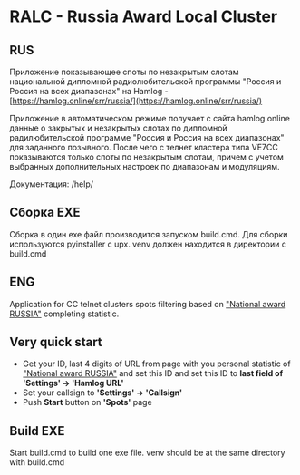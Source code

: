 # RALC - Russia Award Local Cluster
## RUS
Приложение показывающее споты по незакрытым слотам национальной дипломной радиолюбительской программы 
"Россия и Россия на всех диапазонах" на Hamlog - [https://hamlog.online/srr/russia/](https://hamlog.online/srr/russia/)

Приложение в автоматическом режиме получает с сайта hamlog.online данные о закрытых и незакрытых слотах по дипломной 
радилюбительской программе "Россия и Россия на всех диапазонах" для заданного позывного. После чего с телнет кластера 
типа VE7CC показываются только споты по незакрытым слотам, причем с учетом выбранных дополнительных настроек по 
диапазонам и модуляциям.

Документация: /help/

## Сборка EXE
Сборка в один exe файл производится запуском build.cmd. Для сборки используются pyinstaller с upx.
venv должен находится в директории с build.cmd

## ENG
Application for CC telnet clusters spots filtering based on ["National award RUSSIA"](https://hamlog.online/srr/russia/) 
completing statistic.

## Very quick start
* Get your ID, last 4 digits of URL from page with you personal statistic of ["National award RUSSIA"](https://hamlog.online/srr/russia/)
and set this ID and set this ID to **last field of 'Settings' -> 'Hamlog URL'**
* Set your callsign to **'Settings' -> 'Callsign'** 
* Push **Start** button on **'Spots'** page

## Build EXE
Start build.cmd to build one exe file.
venv should be at the same directory with build.cmd